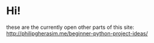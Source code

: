 # Hi!
these are the currently open other parts of this site:
http://philipgherasim.me/beginner-python-project-ideas/
